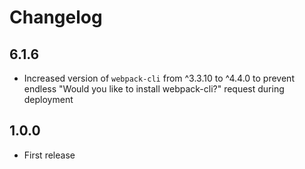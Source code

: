 # Changelog

## 6.1.6
- Increased version of `webpack-cli` from ^3.3.10 to ^4.4.0 to prevent endless 
"Would you like to install webpack-cli?" request during deployment

## 1.0.0
- First release
